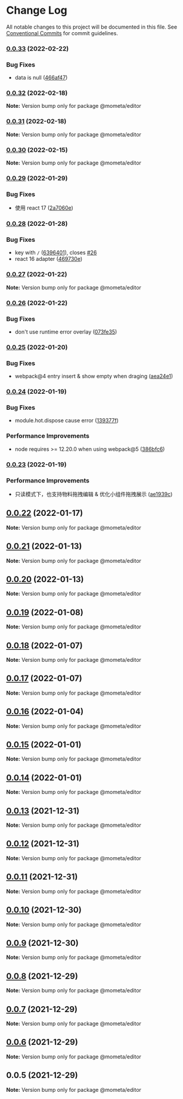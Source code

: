 # Change Log

All notable changes to this project will be documented in this file.
See [Conventional Commits](https://conventionalcommits.org) for commit guidelines.

### [0.0.33](https://github.com/imcuttle/mometa/compare/v0.0.32...v0.0.33) (2022-02-22)

### Bug Fixes

- data is null ([466af47](https://github.com/imcuttle/mometa/commit/466af4712fb92d099da6e2f1c6fdd9c42b9d72bd))

### [0.0.32](https://github.com/imcuttle/mometa/compare/v0.0.31...v0.0.32) (2022-02-18)

**Note:** Version bump only for package @mometa/editor

### [0.0.31](https://github.com/imcuttle/mometa/compare/v0.0.30...v0.0.31) (2022-02-18)

**Note:** Version bump only for package @mometa/editor

### [0.0.30](https://github.com/imcuttle/mometa/compare/v0.0.29...v0.0.30) (2022-02-15)

**Note:** Version bump only for package @mometa/editor

### [0.0.29](https://github.com/imcuttle/mometa/compare/v0.0.28...v0.0.29) (2022-01-29)

### Bug Fixes

- 使用 react 17 ([2a7060e](https://github.com/imcuttle/mometa/commit/2a7060e2812dce9b73d95bba8012902cb3460fb0))

### [0.0.28](https://github.com/imcuttle/mometa/compare/v0.0.27...v0.0.28) (2022-01-28)

### Bug Fixes

- key with `/` ([6396401](https://github.com/imcuttle/mometa/commit/6396401ada4d823c8924a3fe2f2c8195e0654e0a)), closes [#26](https://github.com/imcuttle/mometa/issues/26)
- react 16 adapter ([469730e](https://github.com/imcuttle/mometa/commit/469730e7c309163305ea58f34cb10741bbb2e79b))

### [0.0.27](https://github.com/imcuttle/mometa/compare/v0.0.26...v0.0.27) (2022-01-22)

**Note:** Version bump only for package @mometa/editor

### [0.0.26](https://github.com/imcuttle/mometa/compare/v0.0.25...v0.0.26) (2022-01-22)

### Bug Fixes

- don't use runtime error overlay ([073fe35](https://github.com/imcuttle/mometa/commit/073fe35e701557b644ebabaa2d2c681091a5c287))

### [0.0.25](https://github.com/imcuttle/mometa/compare/v0.0.24...v0.0.25) (2022-01-20)

### Bug Fixes

- webpack@4 entry insert & show empty when draging ([aea24e1](https://github.com/imcuttle/mometa/commit/aea24e1b5983c2e50e1adab775e0221d31fef176))

### [0.0.24](https://github.com/imcuttle/mometa/compare/v0.0.23...v0.0.24) (2022-01-19)

### Bug Fixes

- module.hot.dispose cause error ([139377f](https://github.com/imcuttle/mometa/commit/139377f2b78331fdad0937082cd50af81665fdd7))

### Performance Improvements

- node requires >= 12.20.0 when using webpack@5 ([386bfc6](https://github.com/imcuttle/mometa/commit/386bfc6f43d65e24b6302809553bfaab72ac4141))

### [0.0.23](https://github.com/imcuttle/mometa/compare/v0.0.22...v0.0.23) (2022-01-19)

### Performance Improvements

- 只读模式下，也支持物料拖拽编辑 & 优化小组件拖拽展示 ([ae1939c](https://github.com/imcuttle/mometa/commit/ae1939cffa8115cb60e615029ad5b90eca4784e0))

## [0.0.22](https://github.com/imcuttle/mometa/compare/v0.0.21...v0.0.22) (2022-01-17)

**Note:** Version bump only for package @mometa/editor

## [0.0.21](https://github.com/imcuttle/mometa/compare/v0.0.20...v0.0.21) (2022-01-13)

**Note:** Version bump only for package @mometa/editor

## [0.0.20](https://github.com/imcuttle/mometa/compare/v0.0.19...v0.0.20) (2022-01-13)

**Note:** Version bump only for package @mometa/editor

## [0.0.19](https://github.com/imcuttle/mometa/compare/v0.0.18...v0.0.19) (2022-01-08)

**Note:** Version bump only for package @mometa/editor

## [0.0.18](https://github.com/imcuttle/mometa/compare/v0.0.17...v0.0.18) (2022-01-07)

**Note:** Version bump only for package @mometa/editor

## [0.0.17](https://github.com/imcuttle/mometa/compare/v0.0.16...v0.0.17) (2022-01-07)

**Note:** Version bump only for package @mometa/editor

## [0.0.16](https://github.com/imcuttle/mometa/compare/v0.0.15...v0.0.16) (2022-01-04)

**Note:** Version bump only for package @mometa/editor

## [0.0.15](https://github.com/imcuttle/mometa/compare/v0.0.14...v0.0.15) (2022-01-01)

**Note:** Version bump only for package @mometa/editor

## [0.0.14](https://github.com/imcuttle/mometa/compare/v0.0.13...v0.0.14) (2022-01-01)

**Note:** Version bump only for package @mometa/editor

## [0.0.13](https://github.com/imcuttle/mometa/compare/v0.0.12...v0.0.13) (2021-12-31)

**Note:** Version bump only for package @mometa/editor

## [0.0.12](https://github.com/imcuttle/mometa/compare/v0.0.11...v0.0.12) (2021-12-31)

**Note:** Version bump only for package @mometa/editor

## [0.0.11](https://github.com/imcuttle/mometa/compare/v0.0.10...v0.0.11) (2021-12-31)

**Note:** Version bump only for package @mometa/editor

## [0.0.10](https://github.com/imcuttle/mometa/compare/v0.0.9...v0.0.10) (2021-12-30)

**Note:** Version bump only for package @mometa/editor

## [0.0.9](https://github.com/imcuttle/mometa/compare/v0.0.8...v0.0.9) (2021-12-30)

**Note:** Version bump only for package @mometa/editor

## [0.0.8](https://github.com/imcuttle/mometa/compare/v0.0.7...v0.0.8) (2021-12-29)

**Note:** Version bump only for package @mometa/editor

## [0.0.7](https://github.com/imcuttle/mometa/compare/v0.0.6...v0.0.7) (2021-12-29)

**Note:** Version bump only for package @mometa/editor

## [0.0.6](https://github.com/imcuttle/mometa/compare/v0.0.5...v0.0.6) (2021-12-29)

**Note:** Version bump only for package @mometa/editor

## 0.0.5 (2021-12-29)

**Note:** Version bump only for package @mometa/editor
